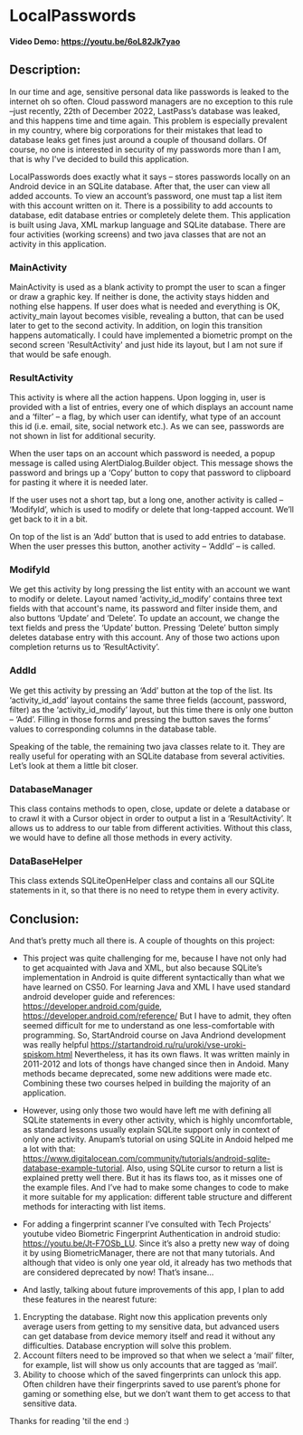 # LocalPasswords
#### Video Demo:  <https://youtu.be/6oL82Jk7yao>
## Description:
In our time and age, sensitive personal data like passwords is leaked to the internet oh so often. Cloud password managers are no exception to this rule –just recently, 22th of December 2022, LastPass’s database was leaked, and this happens time and time again. This problem is especially prevalent in my country, where big corporations for their mistakes that lead to database leaks get fines just around a couple of thousand dollars. Of course, no one is interested in security of my passwords more than I am, that is why I've decided to build this application.

LocalPasswords does exactly what it says – stores passwords locally on an Android device in an SQLite database. After that, the user can view all added accounts. To view an account’s password, one must tap a list item with this account written on it. There is a possibility to add accounts to database, edit database entries or completely delete them.
This application is built using Java, XML markup language and SQLite database.
There are four activities (working screens) and two java classes that are not an activity in this application.

### MainActivity
MainActivity is used as a blank activity to prompt the user to scan a finger or draw a graphic key.
If neither is done, the activity stays hidden and nothing else happens. If user does what is needed and everything is OK, activity_main layout becomes visible, revealing a button, that can be used later to get to the second activity. In addition, on login this transition happens automatically. I could have implemented a biometric prompt on the second screen 'ResultActivity' and just hide its layout, but I am not sure if that would be safe enough.

### ResultActivity
This activity is where all the action happens. Upon logging in, user is provided with a list of entries, every one of which displays an account name and a ‘filter’ – a flag, by which user can identify, what type of an account this id (i.e. email, site, social network etc.). As we can see, passwords are not shown in list for additional security.

When the user taps on an account which password is needed, a popup message is called using AlertDialog.Builder object. This message shows the password and brings up a ‘Copy’ button to copy that password to clipboard for pasting it where it is needed later.

If the user uses not a short tap, but a long one, another activity is called – ‘ModifyId’, which is used to modify or delete that long-tapped account. We’ll get back to it in a bit.

On top of the list is an ‘Add’ button that is used to add entries to database. When the user presses this button, another activity – ‘AddId’ – is called.

### ModifyId
We get this activity by long pressing the list entity with an account we want to modify or delete. Layout named ‘activity_id_modify’ contains three text fields with that account's name, its password and filter inside them, and also buttons ‘Update’ and ‘Delete’. To update an account, we change the text fields and press the ‘Update’ button. Pressing ‘Delete’ button simply deletes database entry with this account. Any of those two actions upon completion returns us to ‘ResultActivity’.

### AddId
We get this activity by pressing an ‘Add’ button at the top of the list. Its ‘activity_id_add’ layout contains the same three fields (account, password, filter) as the ‘activity_id_modify’ layout, but this time there is only one button – ‘Add’. Filling in those forms and pressing the button saves the forms’ values to corresponding columns in the database table.

Speaking of the table, the remaining two java classes relate to it. They are really useful for operating with an SQLite database from several activities. Let’s look at them a little bit closer.

### DatabaseManager
This class contains methods to open, close, update or delete a database or to crawl it with a Cursor object in order to output a list in a ‘ResultActivity’.
It allows us to address to our table from different activities. Without this class, we would have to define all those methods in every activity.

### DataBaseHelper
This class extends SQLiteOpenHelper class and contains all our SQLite statements in it, so that there is no need to retype them in every activity.

## Conclusion:

And that’s pretty much all there is. A couple of thoughts on this project:
- This project was quite challenging for me, because I have not only had to get acquainted with Java and XML, but also because SQLite’s implementation in Android is quite different syntactically than what we have learned on CS50.
For learning Java and XML I have used standard android developer guide and references:
https://developer.android.com/guide,
https://developer.android.com/reference/
But I have to admit, they often seemed difficult for me to understand as one less-comfortable with programming.
So, StartAndroid course on Java Andriond development was really helpful
https://startandroid.ru/ru/uroki/vse-uroki-spiskom.html
Nevertheless, it has its own flaws. It was written mainly in 2011-2012 and lots of thongs have changed since then in Andoid. Many methods became deprecated, some new additions were made etc.
Combining these two courses helped in building the majority of an application.

- However, using only those two would have left me with defining all SQLite statements in every other activity, which is highly uncomfortable, as standard lessons usually explain SQLite support only in context of only one activity.
Anupam’s tutorial on using SQLite in Andoid helped me a lot with that:
https://www.digitalocean.com/community/tutorials/android-sqlite-database-example-tutorial.
Also, using SQLite cursor to return a list is explained pretty well there. But it has its flaws too, as it misses one of the example files. And I’ve had to make some changes to code to make it more suitable for my application: different table structure and different methods for interacting with list items.

-  For adding a fingerprint scanner I’ve consulted with Tech Projects’ youtube video Biometric Fingerprint Authentication in android studio:
https://youtu.be/Jt-F7OSb_LU.
Since it’s also a pretty new way of doing it by using BiometricManager, there are not that many tutorials. And although that video is only one year old, it already has two methods that are considered deprecated by now! That’s insane…

- And lastly, talking about future improvements of this app, I plan to add these features in the nearest future:
1. Encrypting the database. Right now this application prevents only average users from getting to my sensitive data, but advanced users can get database from device memory itself and read it without any difficulties. Database encryption will solve this problem.
2. Account filters need to be improved so that when we select a ‘mail’ filter, for example, list will show us only accounts that are tagged as ‘mail’.
3. Ability to choose which of the saved fingerprints can unlock this app. Often children have their fingerprints saved to use parent’s phone for gaming or something else, but we don’t want them to get access to that sensitive data.

Thanks for reading 'til the end :)